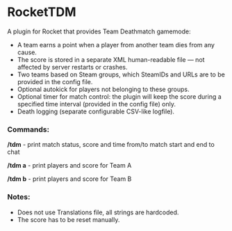 # RocketTDM
A plugin for Rocket that provides Team Deathmatch gamemode:
- A team earns a point when a player from another team dies from any cause.
- The score is stored in a separate XML human-readable file — not affected by server restarts or crashes.
- Two teams based on Steam groups, which SteamIDs and URLs are to be provided in the config file.
- Optional autokick for players not belonging to these groups.
- Optional timer for match control: the plugin will keep the score during a specified time interval (provided in the config file) only.
- Death logging (separate configurable CSV-like logfile).
### Commands:
**/tdm** - print match status, score and time from/to match start and end to chat

**/tdm a** - print players and score for Team A

**/tdm b** - print players and score for Team B

### Notes:
- Does not use Translations file, all strings are hardcoded.
- The score has to be reset manually.
